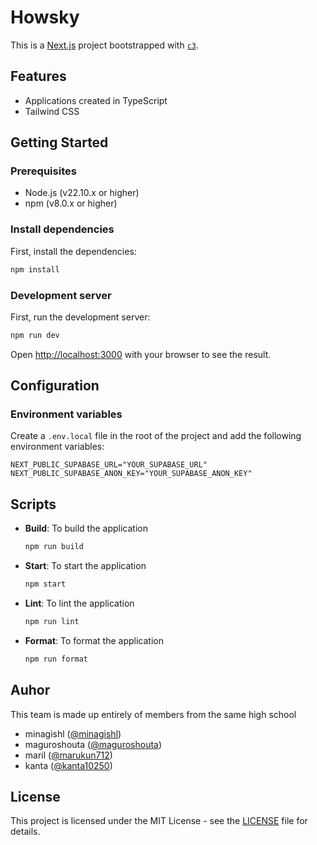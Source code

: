 # Howsky

This is a [Next.js](https://nextjs.org/) project bootstrapped with [`c3`](https://developers.cloudflare.com/pages/get-started/c3).

## Features

- Applications created in TypeScript
- Tailwind CSS

## Getting Started

### Prerequisites

- Node.js (v22.10.x or higher)
- npm (v8.0.x or higher)

### Install dependencies

First, install the dependencies:

```bash
npm install
```

### Development server

First, run the development server:

```bash
npm run dev
```

Open [http://localhost:3000](http://localhost:3000) with your browser to see the result.

## Configuration

### Environment variables

Create a `.env.local` file in the root of the project and add the following environment variables:

```
NEXT_PUBLIC_SUPABASE_URL="YOUR_SUPABASE_URL"
NEXT_PUBLIC_SUPABASE_ANON_KEY="YOUR_SUPABASE_ANON_KEY"
```

## Scripts

- **Build**: To build the application
    ```bash
    npm run build
    ```

- **Start**: To start the application
    ```bash
    npm start
    ```

- **Lint**: To lint the application
    ```bash
    npm run lint
    ```

- **Format**: To format the application
    ```bash
    npm run format
    ```

## Auhor

This team is made up entirely of members from the same high school

- minagishl ([@minagishl](https://github.com/minagishl))
- maguroshouta ([@maguroshouta](https://github.com/maguroshouta))
- maril ([@marukun712](https://github.com/marukun712))
- kanta ([@kanta10250](https://github.com/kanta10250))

## License

This project is licensed under the MIT License - see the [LICENSE](LICENSE) file for details.
